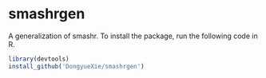 # smashrgen
 A generalization of smashr.
 To install the package, run the following code in R.

```r
library(devtools)
install_github('DongyueXie/smashrgen')
```
